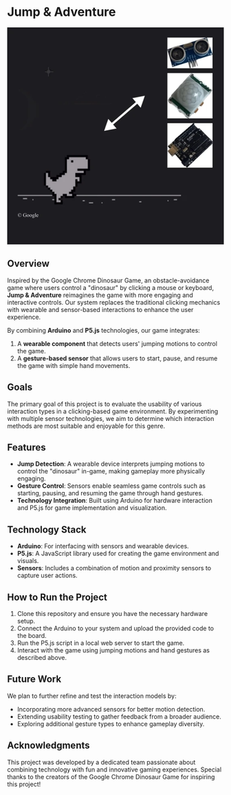 # Jump & Adventure

![Jump & Adventure](./jump.webp)

## Overview

Inspired by the Google Chrome Dinosaur Game, an obstacle-avoidance game where users control a "dinosaur" by clicking a mouse or keyboard, **Jump & Adventure** reimagines the game with more engaging and interactive controls. Our system replaces the traditional clicking mechanics with wearable and sensor-based interactions to enhance the user experience.

By combining **Arduino** and **P5.js** technologies, our game integrates:
1. A **wearable component** that detects users' jumping motions to control the game.
2. A **gesture-based sensor** that allows users to start, pause, and resume the game with simple hand movements.

## Goals

The primary goal of this project is to evaluate the usability of various interaction types in a clicking-based game environment. By experimenting with multiple sensor technologies, we aim to determine which interaction methods are most suitable and enjoyable for this genre.

## Features
- **Jump Detection**: A wearable device interprets jumping motions to control the "dinosaur" in-game, making gameplay more physically engaging.
- **Gesture Control**: Sensors enable seamless game controls such as starting, pausing, and resuming the game through hand gestures.
- **Technology Integration**: Built using Arduino for hardware interaction and P5.js for game implementation and visualization.

## Technology Stack
- **Arduino**: For interfacing with sensors and wearable devices.
- **P5.js**: A JavaScript library used for creating the game environment and visuals.
- **Sensors**: Includes a combination of motion and proximity sensors to capture user actions.

## How to Run the Project
1. Clone this repository and ensure you have the necessary hardware setup.
2. Connect the Arduino to your system and upload the provided code to the board.
3. Run the P5.js script in a local web server to start the game.
4. Interact with the game using jumping motions and hand gestures as described above.

## Future Work
We plan to further refine and test the interaction models by:
- Incorporating more advanced sensors for better motion detection.
- Extending usability testing to gather feedback from a broader audience.
- Exploring additional gesture types to enhance gameplay diversity.

## Acknowledgments
This project was developed by a dedicated team passionate about combining technology with fun and innovative gaming experiences. Special thanks to the creators of the Google Chrome Dinosaur Game for inspiring this project!
